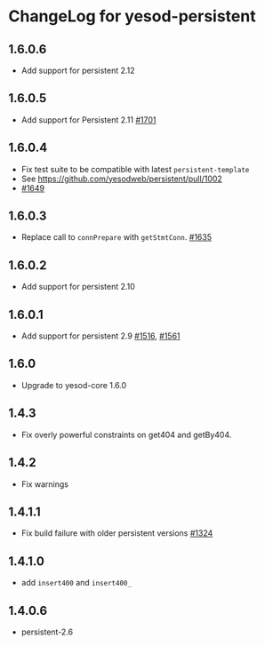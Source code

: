 # ChangeLog for yesod-persistent

## 1.6.0.6

* Add support for persistent 2.12

## 1.6.0.5

* Add support for Persistent 2.11 [#1701](https://github.com/yesodweb/yesod/pull/1701)

## 1.6.0.4

* Fix test suite to be compatible with latest `persistent-template`
* See https://github.com/yesodweb/persistent/pull/1002
* [#1649](https://github.com/yesodweb/yesod/pull/1649/files)

## 1.6.0.3

* Replace call to `connPrepare` with `getStmtConn`. [#1635](https://github.com/yesodweb/yesod/issues/1635)

## 1.6.0.2

* Add support for persistent 2.10

## 1.6.0.1

* Add support for persistent 2.9 [#1516](https://github.com/yesodweb/yesod/pull/1516), [#1561](https://github.com/yesodweb/yesod/pull/1561)

## 1.6.0

* Upgrade to yesod-core 1.6.0

## 1.4.3

* Fix overly powerful constraints on get404 and getBy404.

## 1.4.2

* Fix warnings

## 1.4.1.1

* Fix build failure with older persistent versions [#1324](https://github.com/yesodweb/yesod/issues/1324)

## 1.4.1.0

* add `insert400` and `insert400_`

## 1.4.0.6

* persistent-2.6
